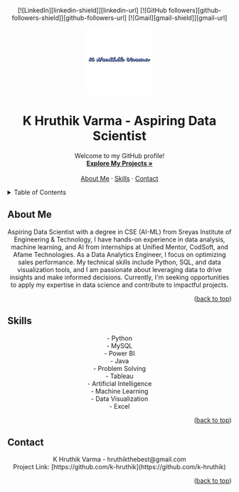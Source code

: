 <!-- Improved compatibility of back to top link: See: https://github.com/othneildrew/Best-README-Template/pull/73 -->
<a id="readme-top"></a>

<!-- PROJECT SHIELDS -->
<p align="center">
  [![LinkedIn][linkedin-shield]][linkedin-url]
  [![GitHub followers][github-followers-shield]][github-followers-url]
  [![Gmail][gmail-shield]][gmail-url]
</p>

<!-- PROJECT LOGO -->
<div align="center">
  <a href="https://github.com/k-hruthik/my-repositary/blob/main/Untitled%20(1).png">
    <img src="https://github.com/k-hruthik/my-repositary/blob/main/Untitled%20(1).png" alt="Logo" width="150" height="150">
  </a>

<h1>K Hruthik Varma - Aspiring Data Scientist</h1>

  <p>
    Welcome to my GitHub profile!
    <br />
    <a href="https://github.com/k-hruthik"><strong>Explore My Projects »</strong></a>
    <br />
    <br />
    <a href="#about-me">About Me</a>
    ·
    <a href="#skills">Skills</a>
    ·
    <a href="#contact">Contact</a>
  </p>
</div>

<!-- TABLE OF CONTENTS -->
<details>
  <summary>Table of Contents</summary>
  <ol>
    <li><a href="#about-me">About Me</a></li>
    <li><a href="#skills">Skills</a></li>
    <li><a href="#contact">Contact</a></li>
  </ol>
</details>

<!-- ABOUT ME -->
## About Me

<p align="center">
Aspiring Data Scientist with a degree in CSE (AI-ML) from Sreyas Institute of Engineering & Technology, I have hands-on experience in data analysis, machine learning, and AI from internships at Unified Mentor, CodSoft, and Afame Technologies. As a Data Analytics Engineer, I focus on optimizing sales performance. My technical skills include Python, SQL, and data visualization tools, and I am passionate about leveraging data to drive insights and make informed decisions. Currently, I'm seeking opportunities to apply my expertise in data science and contribute to impactful projects.
</p>

<p align="right">(<a href="#readme-top">back to top</a>)</p>

<!-- SKILLS -->
## Skills

<p align="center">
- Python<br>
- MySQL<br>
- Power BI<br>
- Java<br>
- Problem Solving<br>
- Tableau<br>
- Artificial Intelligence<br>
- Machine Learning<br>
- Data Visualization<br>
- Excel
</p>

<p align="right">(<a href="#readme-top">back to top</a>)</p>

<!-- CONTACT -->
## Contact

<p align="center">
K Hruthik Varma - hruthikthebest@gmail.com
<br>
Project Link: [https://github.com/k-hruthik](https://github.com/k-hruthik)
</p>

<p align="right">(<a href="#readme-top">back to top</a>)</p>

<!-- MARKDOWN LINKS & IMAGES -->
[linkedin-shield]: https://img.shields.io/badge/-LinkedIn-black.svg?style=for-the-badge&logo=linkedin&colorB=555
[linkedin-url]: https://linkedin.com/in/hruthik-varma
[github-followers-shield]: https://img.shields.io/github/followers/k-hruthik?style=for-the-badge
[github-followers-url]: https://github.com/k-hruthik?tab=followers
[gmail-shield]: https://img.shields.io/badge/Gmail-red?style=for-the-badge&logo=gmail&logoColor=white
[gmail-url]: mailto:hruthikthebest@gmail.com
